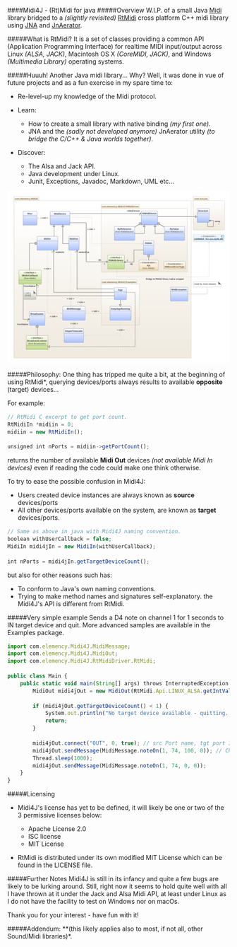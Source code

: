 ####Midi4J - (Rt)Midi for java 
#####Overview
W.I.P. of a small Java [Midi](http://www.planetoftunes.com/midi-sequencing/midi-status-and-data-bytes.html) 
library bridged to a *(slightly revisited)*
[RtMidi](http://www.music.mcgill.ca/~gary/rtmidi/index.html)
cross platform C++ midi library using 
[JNA](https://github.com/java-native-access/jna) and 
[JnAerator](https://github.com/nativelibs4java/JNAerator). 

#####What is RtMidi?
It is a set of classes providing a common API (Application Programming Interface) for realtime 
MIDI input/output across Linux *(ALSA, JACK)*, Macintosh OS X *(CoreMIDI, JACK)*, and Windows *(Multimedia Library)* 
operating systems.

#####Huuuh! Another Java midi library... Why?
Well, it was done in vue of future projects and as a fun exercise in my spare time to:
- Re-level-up my knowledge of the Midi protocol. 
- Learn:
    - How to create a small library with native binding *(my first one)*.
    - JNA and the *(sadly not developed anymore)* JnAerator utility *(to bridge the C/C++ & Java worlds together)*.

- Discover:
    - The Alsa and Jack API.
    - Java development under Linux.
    - Junit, Exceptions, Javadoc, Markdown, UML etc...
    
![Midi4J Diagram](images/midi4j_class_diagram.png)

#####Philosophy:
One thing has tripped me quite a bit, at the beginning of using RtMidi*, querying devices/ports always results 
to available **opposite** (target) devices...

For example:
```javascript
// RtMidi C excerpt to get port count.
RtMidiIn *midiin = 0;
midiin = new RtMidiIn();

unsigned int nPorts = midiin->getPortCount();
```
returns the number of available **Midi Out** devices *(not available Midi In devices)* even if reading the code 
could make one think otherwise.

To try to ease the possible confusion in Midi4J:
- Users created device instances are always known as **source** devices/ports
- All other devices/ports available on the system, are known as **target** devices/ports. 
```javascript
// Same as above in java with Midi4J naming convention.
boolean withUserCallback = false;
MidiIn midi4jIn = new MidiIn(withUserCallback);

int nPorts = midi4jIn.getTargetDeviceCount();
```
but also for other reasons such has:
- To conform to Java's own naming conventions.
- Trying to make method names and signatures self-explanatory.
the Midi4J's API is different from RtMidi.

#####Very simple example
Sends a D4 note on channel 1 for 1 seconds to IN target device and quit. 
More advanced samples are available in the Examples package.
```javascript
import com.elemency.Midi4J.MidiMessage;
import com.elemency.Midi4J.MidiOut;
import com.elemency.Midi4J.RtMidiDriver.RtMidi;

public class Main {
    public static void main(String[] args) throws InterruptedException {
        MidiOut midi4jOut = new MidiOut(RtMidi.Api.LINUX_ALSA.getIntValue(), "Midi4J");

        if (midi4jOut.getTargetDeviceCount() < 1) {
            System.out.println("No target device available - quitting...");
            return;
        }

        midi4jOut.connect("OUT", 0, true); // src Port name, tgt port ID, auto connect
        midi4jOut.sendMessage(MidiMessage.noteOn(1, 74, 100, 0)); // Channel, note, velocity, time stamp
        Thread.sleep(1000);
        midi4jOut.sendMessage(MidiMessage.noteOn(1, 74, 0, 0));
    }
}
```

#####Licensing
- Midi4J's license has yet to be defined, it will likely be one or two of the 3 permissive licenses below:
    - Apache License 2.0
    - ISC license
    - MIT License

- RtMidi is distributed under its own modified MIT License which can be found in the 
LICENSE file.

#####Further Notes
Midi4J is still in its infancy and quite a few bugs are likely to be lurking around. 
Still, right now it seems to hold quite well with all I have thrown at it under the Jack and Alsa
Midi API, at least under Linux as I do not have the facility to test on Windows nor on macOs.

Thank you for your interest - have fun with it!

#####Addendum:
**(this likely applies also to most, if not all, other Sound/Midi libraries)*.

